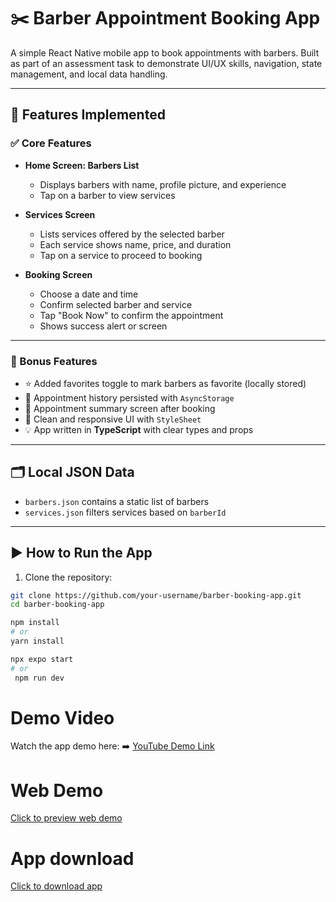 # ✂️ Barber Appointment Booking App

A simple React Native mobile app to book appointments with barbers. Built as part of an assessment task to demonstrate UI/UX skills, navigation, state management, and local data handling.

---

## 📱 Features Implemented

### ✅ Core Features

- **Home Screen: Barbers List**

  - Displays barbers with name, profile picture, and experience
  - Tap on a barber to view services

- **Services Screen**

  - Lists services offered by the selected barber
  - Each service shows name, price, and duration
  - Tap on a service to proceed to booking

- **Booking Screen**
  - Choose a date and time
  - Confirm selected barber and service
  - Tap "Book Now" to confirm the appointment
  - Shows success alert or screen

---

### 🌟 Bonus Features

- ⭐ Added favorites toggle to mark barbers as favorite (locally stored)
- 💾 Appointment history persisted with `AsyncStorage`
- 📝 Appointment summary screen after booking
- 🎨 Clean and responsive UI with `StyleSheet`
- 💡 App written in **TypeScript** with clear types and props

---

## 🗂️ Local JSON Data

- `barbers.json` contains a static list of barbers
- `services.json` filters services based on `barberId`

---

## ▶️ How to Run the App

1. Clone the repository:

```bash
git clone https://github.com/your-username/barber-booking-app.git
cd barber-booking-app

npm install
# or
yarn install

npx expo start
# or
 npm run dev
```

# Demo Video

Watch the app demo here:
➡️ [YouTube Demo Link](https://youtube.com/shorts/BuWMHm9NcwE?si=Abm9yA8xitxNbwCX)

# Web Demo

[Click to preview web demo](https://barber-booking-app-chi.vercel.app/)

# App download

[Click to download app](https://expo.dev/artifacts/eas/xmoakCJ68KMZQBdwSF5xXD.apk)

